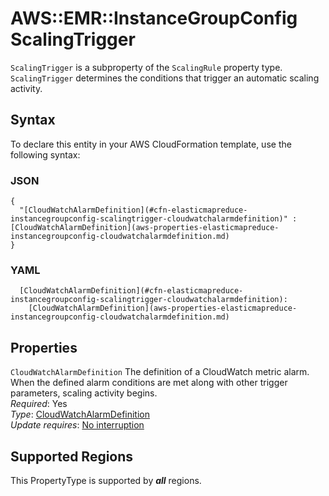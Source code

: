 # AWS::EMR::InstanceGroupConfig ScalingTrigger<a name="aws-properties-elasticmapreduce-instancegroupconfig-scalingtrigger"></a>

`ScalingTrigger` is a subproperty of the `ScalingRule` property type\. `ScalingTrigger` determines the conditions that trigger an automatic scaling activity\.

## Syntax<a name="aws-properties-elasticmapreduce-instancegroupconfig-scalingtrigger-syntax"></a>

To declare this entity in your AWS CloudFormation template, use the following syntax:

### JSON<a name="aws-properties-elasticmapreduce-instancegroupconfig-scalingtrigger-syntax.json"></a>

```
{
  "[CloudWatchAlarmDefinition](#cfn-elasticmapreduce-instancegroupconfig-scalingtrigger-cloudwatchalarmdefinition)" : [CloudWatchAlarmDefinition](aws-properties-elasticmapreduce-instancegroupconfig-cloudwatchalarmdefinition.md)
}
```

### YAML<a name="aws-properties-elasticmapreduce-instancegroupconfig-scalingtrigger-syntax.yaml"></a>

```
  [CloudWatchAlarmDefinition](#cfn-elasticmapreduce-instancegroupconfig-scalingtrigger-cloudwatchalarmdefinition): 
    [CloudWatchAlarmDefinition](aws-properties-elasticmapreduce-instancegroupconfig-cloudwatchalarmdefinition.md)
```

## Properties<a name="aws-properties-elasticmapreduce-instancegroupconfig-scalingtrigger-properties"></a>

`CloudWatchAlarmDefinition`  <a name="cfn-elasticmapreduce-instancegroupconfig-scalingtrigger-cloudwatchalarmdefinition"></a>
The definition of a CloudWatch metric alarm\. When the defined alarm conditions are met along with other trigger parameters, scaling activity begins\.  
*Required*: Yes  
*Type*: [CloudWatchAlarmDefinition](aws-properties-elasticmapreduce-instancegroupconfig-cloudwatchalarmdefinition.md)  
*Update requires*: [No interruption](https://docs.aws.amazon.com/AWSCloudFormation/latest/UserGuide/using-cfn-updating-stacks-update-behaviors.html#update-no-interrupt)

## Supported Regions

This PropertyType is supported by ***all*** regions.